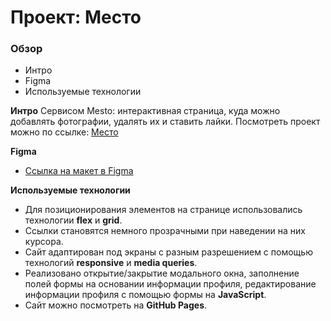 # Проект: Место

### Обзор

* Интро
* Figma
* Используемые технологии

**Интро**
Сервисом Mesto: интерактивная страница, куда можно добавлять фотографии, удалять их и ставить лайки.
Посмотреть проект можно по ссылке: [Место]()

**Figma**

* [Ссылка на макет в Figma](https://www.figma.com/file/2cn9N9jSkmxD84oJik7xL7/JavaScript.-Sprint-4?node-id=0%3A1)

**Используемые технологии**

* Для позиционирования элементов на странице использовались технологии **flex** и **grid**.
* Ссылки становятся немного прозрачными при наведении на них курсора.
* Сайт адаптирован под экраны с разным разрешением с помощью технологий **responsive** и **media queries**.
* Реализовано открытие/закрытие модального окна, заполнение полей формы на основании информации профиля, редактирование информации профиля с помощью формы на **JavaScript**.
* Сайт можно посмотреть на **GitHub Pages**.
